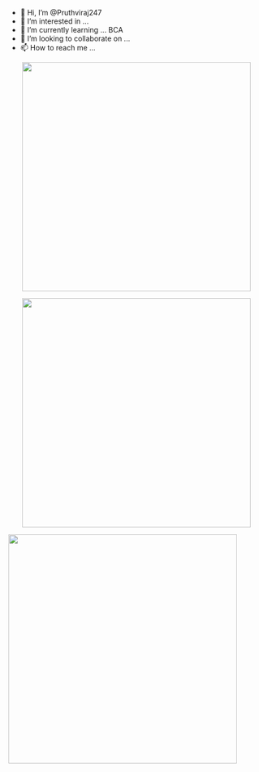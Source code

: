 - 👋 Hi, I’m @Pruthviraj247
- 👀 I’m interested in ...
- 🌱 I’m currently learning ... BCA
- 💞️ I’m looking to collaborate on ...
- 📫 How to reach me ...

<!---
Pruthviraj247/Pruthviraj247 is a ✨ special ✨ repository because its `README.md` (this file) appears on your GitHub profile.
You can click the Preview link to take a look at your changes.
--->


<p align = "center">
  <img src = "https://github-readme-stats.vercel.app/api?username=Pruthviraj247&show_icons=true&theme=bear" width = 450>
 </p>
 <p align = "center">
  <img src = "https://github-readme-streak-stats.herokuapp.com?user=Pruthviraj247&theme=dark&hide_border=true" width = 450>
  </p>

<a href="https://github.com/Pruthviraj247">
  <img align="center" src="https://github-readme-stats.anuraghazra1.vercel.app/api/top-langs/?username=Pruthviraj247&layout=compact&theme=radical" / width = 450>
</a>
